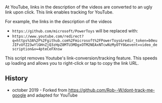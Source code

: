 At YouTube, links in the description of the videos are converted to an ugly link upon click. This link enables tracking for YouTube.

For example, the links in the description of the videos

- `https://github.com/microsoft/PowerToys` will be replaced with:
- `https://www.youtube.com/redirect?q=https%3A%2F%2Fgithub.com%2Fmicrosoft%2FPowerToys&redir_token=b0euJIFvUfZ23wYlGHnZjQ3zHpZ8MTU3MDgxOTM2NEAxNTcwNzMyOTY0&event=video_description&v=4pteCeFXnsw`

This script removes Youtube's link-conversion/tracking feature.
This speeds up loading and allows you to right-click or tap to copy the link URL.

## History

- october 2019 - Forked from https://github.com/Rob--W/dont-track-me-google and adapted for YouTube
